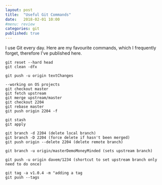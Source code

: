 ```yaml
---
layout: post
title:  "Useful Git Commands"
date:   2018-02-01 10:00
#menu: review
categories: git
published: true 
---
```


I use Git every day. Here are my favourite commands, which I frequently forget, therefore I've published here. 

```
git reset --hard head
git clean -dfx

git push -u origin textChanges

--working on OS projects
git checkout master
git fetch upstream
git merge upstream/master
git checkout 2204
git rebase master
git push origin 2204 -f  

git stash
git apply

git branch -d 2204 (delete local branch)
git branch -D 2204 (force delete if hasn't been merged)
git push origin --delete 2204 (delete remote branch)

git branch -u origin/masterDemoMoneyMinded (sets upstream branch)

git push -u origin davem/1234 (shortcut to set upstream branch only need to do once)

git tag -a v1.0.4 -m "adding a tag
git push --tags
```